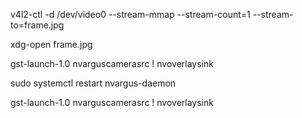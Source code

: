 v4l2-ctl -d /dev/video0 --stream-mmap --stream-count=1 --stream-to=frame.jpg


xdg-open frame.jpg



gst-launch-1.0 nvarguscamerasrc ! nvoverlaysink



sudo systemctl restart nvargus-daemon


gst-launch-1.0 nvarguscamerasrc ! nvoverlaysink
